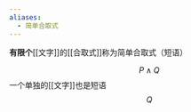 ```yaml
---
aliases:
  - 简单合取式
---
```

**有限个**[[文字]]的[[合取式]]称为简单合取式（短语）

$$
P \wedge Q
$$
一个单独的[[文字]]也是短语
$$
Q
$$
